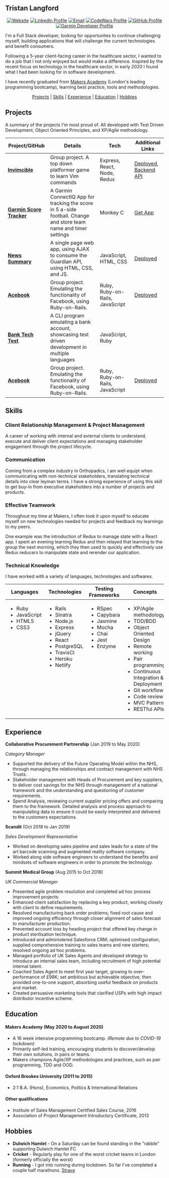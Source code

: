 ## Tristan Langford
<div align='center'>

[![Website]](https://tristan-langford.com)
[![LinkedIn Profile]](https://www.linkedin.com/in/tristan-langford-61711a70/)
[![Email]](mailto:tristanlangford@hotmail.com)
[![CodeWars Profile]](https://www.codewars.com/users/TristanLangford)
[![GitHub Profile]](https://github.com/tristanlangford)
[![Garmin Developer Profile]](https://apps.garmin.com/en-US/developer/c8e0fecf-9638-4318-89e9-2260b3394d37/apps)

</div>

I'm a Full Stack developer, looking for opportunites to continue challenging myself, building applications that will challenge the current technologies and benefit consumers.

Following a 5-year client-facing career in the healthcare sector, I wanted to do a job that I not only enjoyed but would make a difference. Inspired by the recent focus on technology in the healthcare sector, in early 2020 I found what I had been looking for in software development. 

I have recently graduated from [Makers Academy](https://makers.tech/) (London's leading programming bootcamp), learning best practice, tools and methodologies.

<div align="center">

[Projects](#projects) |
[Skills](#skills) |
[Experience](#experience) |
[Education](#education) |
[Hobbies](#hobbies)

</div>

## Projects

A summary of the projects I'm most proud of. All developed with Test Driven Development, Object Oriented Principles, and XP/Agile methodology.

| Project/GitHub          | Details                                                                                         | Tech                                | Additional Links                                                                                                         |
| ----------------------- | ----------------------------------------------------------------------------------------------- | ----------------------------------- | ------------------------------------------------------------------------------------------------------------------------ |
| **[Invimcible]**      | Group project. A top down platformer game to learn Vim commands                                   | Express, React, Node, Redux | [Deployed](https://vimvincible.netlify.app/), [Backend API](https://github.com/tristanlangford/invimcible_back_end)           |
| **[Garmin Score Tracker]**      | A Garmin ConnectIQ App for tracking the score in 5 a-side football. Change and store team name and timer settings                                   | Monkey C | [Get App](https://apps.garmin.com/en-US/apps/5d8fbcc0-b650-4a0d-87dd-f5acb095d1ed)           |
| **[News Summary]**      | A single page web app, using AJAX to consume the Guardian API, using HTML, CSS, and JS. | JavaScript, HTML, CSS               |  [Deployed](https://news-article-summary.herokuapp.com/)  
| **[Acebook]**    | Group project. Emulating the functionality of Facebook, using Ruby-on-Rails.      | Ruby, Ruby-on-Rails, JavaScript            | [Deployed](https://acebook-brainaics.herokuapp.com/) |
| **[Bank Tech Test]**           | A CLI program emulating a bank account, showcasing test driven development in multiple languages       | JavaScript, Ruby             |                                                                              |
| **[Acebook]**    | Group project. Emulating the functionality of Facebook, using Ruby-on-Rails.      | Ruby, Ruby-on-Rails, JavaScript            | [Deployed](https://acebook-brainaics.herokuapp.com/) |

## Skills

### Client Relationship Management & Project Management

A career of working with internal and external clients to understand, execute and deliver client expectations and managing stakeholder engagement through the project lifecycle.

### Communication

Coming from a complex industry in Orthopadics, I am well equipt when communicating with non-technical stakeholders, translating technical details into clear leyman terms. I have a strong experience of using this skill to get buy-in from executive stakeholders into a number of projects and products.

### Effective Teamwork

Throughout my time at Makers, I often took it upon myself to educate myself on new technologies needed for projects and feedback my learnings to my peers.

 One example was the introduction of Redux to manage state with a React app. I spent an evening learning Redux and then relayed that learning to the group the next morning, which they then used to quickly and effectively use Redux reducers to manipulate state and rerender our application.

 ### Technical Knowledge

I have worked with a variety of languages, technologies and softwares.

<table>
  <thead>
    <tr>
      <th>Languages</th>
      <th>Technologies</th>
      <th>Testing Frameworks</th>
      <th>Concepts</th>
      <th>Tools</th>
    </tr>
  </thead>
  <tbody>
    <tr>
      <td style="vertical-align: top">
        <ul>
          <li>Ruby</li>
          <li>JavaScript</li>
          <li>HTML5</li>
          <li>CSS3</li>
        </ul>
      </td>
      <td style="vertical-align: top">
        <ul>
          <li>Rails</li>
          <li>Sinatra</li>
          <li>Node.js</li>
          <li>Express</li>
          <li>jQuery</li>
          <li>React</li>
          <li>PostgreSQL</li>
          <li>TravisCI</li>
          <li>Heroku</li>
          <li>Netlify</li>
        </ul>
      </td>
      <td style="vertical-align: top">
        <ul>
          <li>RSpec</li>
          <li>Capybara</li>
          <li>Jasmine</li>
          <li>Mocha</li>
          <li>Chai</li>
          <li>Jest</li>
          <li>Enzyme</li>
        </ul>
      </td>
      <td style="vertical-align: top">
        <ul>
          <li>XP/Agile methodology</li>
          <li>TDD/BDD</li>
          <li>Object Oriented Design</li>
          <li>Remote working</li>
          <li>Pair programming</li>
          <li>Continuous Integration & Deployment</li>
          <li>Git workflow</li>
          <li>Code review</li>
          <li>MVC Pattern</li>
          <li>RESTful APIs</li>
        </ul>
      </td>
      <td style="vertical-align: top">
        <ul>
          <li>VSCode</li>
          <li>Git</li>
          <li>Postman</li>
          <li>Windows 10</li>
          <li>OSx</li>
        </ul>
      </td>
    </tr>
  </tbody>
</table>

## Experience

**Collaborative Procurement Partnership** (Jan 2019 to May 2020)  

*Category Manager*  

- Supported the delivery of the Future Operating Model within the NHS, through managing the relationships and contract management with NHS Trusts.
-	Stakeholder management with Heads of Procurement and key suppliers, to deliver cost savings for the NHS through management of a national framework and the understanding and questioning of customer requirements.
-	Spend Analysis, reviewing current supplier pricing offers and comparing them to the framework. Detailed analysis and process approach to manipulating data to ensure it could be easily interpreted and delivered to the customers expectations.

**Scandit** (Oct 2018 to Jan 2019)   

*Sales Development Representative*  

- Worked on developing sales pipeline and sales leads for a state of the art barcode scanning and augmented reality software company.
- Worked along side software engineers to understand the benefits and mindsets of software engineers in order to promote the technology.

**Summit Medical Group** (Aug 2015 to Oct 2018)

*UK Commercial Manager*

-	Presented agile problem resolution and completed ad hoc process improvement projects:
  - Enhanced client satisfaction by replacing a key product, working closely with client to define requirements.
  - Resolved manufacturing back order problems; fixed root cause and improved ongoing efficiency through closer alignment of sales forecast to manufacturer production.
  - Prevented account loss by heading project that offered key change in product sterilisation technique.
- Introduced and administered Salesforce CRM; optimised configuration, supplied comprehensive training to sales teams and new starters; resolved ongoing ad hoc problems.
-	Managed portfolio of UK Sales Agents and developed strategy to introduce an internal sales team, including recruitment of high potential internal talent.
-	Coached Sales Agent to meet first year target, growing to over-performance of £98K; set ambitious but achievable objective, then provided one-to-one support, absorbing useful feedback on products and market.
-	Created persuasive marketing tools that clarified USPs with high impact distributor incentive scheme.

## Education

#### Makers Academy (May 2020 to August 2020)

- A 16 week intensive programming bootcamp. *(Remote due to COVID-19 lockdown)*
- Primarily self-led training, encouraging students to discover/develop their own solutions, in pairs or teams.
- Makers champions Agile/XP methodologies and practices, such as pair programming, TDD and OOD.

#### Oxford Brookes University (2011 to 2015)

- 2:1 B.A. (Hons), Economics, Politics & International Relations

#### Other qualifications

- Institute of Sales Management Certified Sales Course, 2016
- Association of Project Management Introductory Certificate, 2013

## Hobbies

- **Dulwich Hamlet** - On a Saturday can be found standing in the "rabble" supporting Dulwich Hamlet FC
- **Cricket** - Regularly play for one of the worst cricket teams in London (formerly officially the worst)
- **Running** - I got into running during lockdown. So far I've completed a couple half marathons. [Strava](https://www.strava.com/athletes/15342123)

<!-- Project Links -->

[Invimcible]: https://github.com/RaeRachael/invimcible_front_end
[Acebook]: https://github.com/tristanlangford/acebook-brainaics
[Bank Tech Test]: https://github.com/tristanlangford/bank_tech_test
[News Summary]: https://github.com/tristanlangford/news-summary-challenge
[Garmin Score Tracker]: https://github.com/tristanlangford/Garmin_football_Score_Tracker

[linkedin profile]: https://img.shields.io/badge/LinkedIn-%232A6AC7?style=for-the-badge&logo=linkedin
[email]: https://img.shields.io/badge/Email-%23D14836?style=for-the-badge&logo=gmail&logoColor=white
[codewars profile]: https://img.shields.io/badge/CodeWars-%23AD2C27?style=for-the-badge&logo=codewars&logoColor=white
[github profile]: https://img.shields.io/badge/GitHub-%23181717?style=for-the-badge&logo=github&logoColor=white
[Website]: https://img.shields.io/badge/-TL%20Website-%234b4b4b?style=for-the-badge
[Garmin Developer Profile]: https://www.google.com/url?sa=i&url=https%3A%2F%2Fwww.garmin.com%2Fapps&psig=AOvVaw2NkRqxn_fuTy6_OTyjvwOm&ust=1598989409158000&source=images&cd=vfe&ved=0CAIQjRxqFwoTCMCG-PGZxusCFQAAAAAdAAAAABAD
